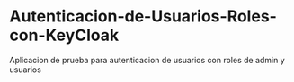 # Autenticacion-de-Usuarios-Roles-con-KeyCloak
Aplicacion de prueba para autenticacion de usuarios con roles de admin y usuarios
